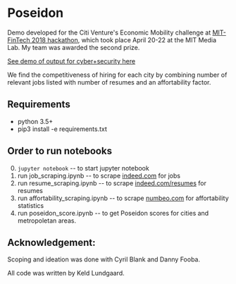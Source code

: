 # Poseidon 

Demo developed for the Citi Venture's Economic Mobility challenge at [MIT-FinTech 2018 hackathon](http://www.mitfintech.com/fintech-hackathon/), which took place April 20-22 at the MIT Media Lab. My team was awarded the second prize. 

[See demo of output for cyber+security here](http://www.keldlundgaard.com/poseidon_scores_cyber_security_USA.html)

We find the competitiveness of hiring for each city by combining number of relevant jobs listed with number of resumes and an affortability factor. 

## Requirements
- python 3.5+
- pip3 install -e requirements.txt

## Order to run notebooks 
0. `jupyter notebook` -- to start jupyter notebook
1. run job_scraping.ipynb  -- to scrape [indeed.com](https://www.indeed.com) for jobs
2. run resume_scraping.ipynb -- to scrape [indeed.com/resumes](https://www.indeed.com/resumes) for resumes
3. run affortability_scraping.ipynb  -- to scrape [numbeo.com](https://www.numbeo.com) for affortability statistics
4. run poseidon_score.ipynb  -- to get Poseidon scores for cities and metropoletan areas. 

## Acknowledgement:
Scoping and ideation was done with Cyril Blank and Danny Fooba.

All code was written by Keld Lundgaard. 
